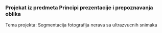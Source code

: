 ### Projekat iz predmeta Principi prezentacije i prepoznavanja oblika

Tema projekta: Segmentacija fotografija nerava sa ultrazvucnih snimaka
